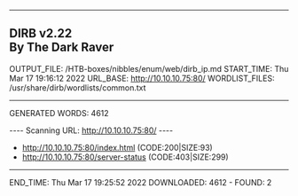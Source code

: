 
-----------------
DIRB v2.22    
By The Dark Raver
-----------------

OUTPUT_FILE: /HTB-boxes/nibbles/enum/web/dirb_ip.md
START_TIME: Thu Mar 17 19:16:12 2022
URL_BASE: http://10.10.10.75:80/
WORDLIST_FILES: /usr/share/dirb/wordlists/common.txt

-----------------

GENERATED WORDS: 4612

---- Scanning URL: http://10.10.10.75:80/ ----
+ http://10.10.10.75:80/index.html (CODE:200|SIZE:93)
+ http://10.10.10.75:80/server-status (CODE:403|SIZE:299)

-----------------
END_TIME: Thu Mar 17 19:25:52 2022
DOWNLOADED: 4612 - FOUND: 2

